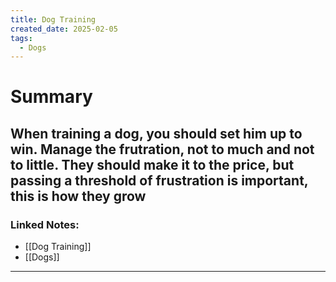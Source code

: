 ```yaml
---
title: Dog Training
created_date: 2025-02-05
tags:
  - Dogs
---
```


# Summary

When training a dog, you should set him up to win. Manage the frutration, not to much and not to little. They should make it to the price, but passing a threshold of frustration is important, this is how they grow
---

### **Linked Notes:**

- [[Dog Training]]
- [[Dogs]]

---